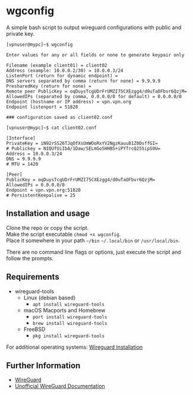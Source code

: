 # wgconfig
A simple bash script to output wireguard configurations with public and private key.

```
[vpnuser@mypc]~$ wgconfig

Enter values for any or all fields or none to generate keypair only

Filename (example client01) = client02
Address (example: 10.0.0.2/30) = 10.0.0.3/24
ListenPort (return for dynamic endpoint) =
DNS servers separated by comma (return for none) = 9.9.9.9
PresharedKey (return for none) =
Remote peer PublicKey = oqDuysTcgUDrFrUMZI75CXEzgg4/d0uTaOFbvr6QzjM=
AllowedIPs (separated by comma, 0.0.0.0/0 for default) = 0.0.0.0/0
Endpoint (hostname or IP address) = vpn.vpn.org
Endpoint listenport = 51820

### configuration saved as client02.conf

[vpnuser@mypc]~$ cat client02.conf

[Interface]
PrivateKey = iN92rSS26TJqOfXsUmWOoRxYV2NgzKauu81Z0DsffGI=
# Publickey = NIQUfUiIbA/1Daw/SELmGoSHHBS+iPYTrcQ255ipS0U=
Address = 10.0.0.3/24
DNS = 9.9.9.9
# MTU = 1420

[Peer]
PublicKey = oqDuysTcgUDrFrUMZI75CXEzgg4/d0uTaOFbvr6QzjM=
AllowedIPs = 0.0.0.0/0
Endpoint = vpn.vpn.org:51820
# PersistentKeepalive = 25
```

## Installation and usage

Clone the repo or copy the script.<br>
Make the script executable `chmod +x wgconfig`.<br>
Place it somewhere in your path `~/bin` `~/.local/bin` or `/usr/local/bin`.<br>

There are no command line flags or options, just execute the script and follow the prompts.

## Requirements

- wireguard-tools
  - Linux (debian based)
    - `apt install wireguard-tools`
  - macOS Macports and Homebrew
    - `port install wireguard-tools`
    - `brew install wireguard-tools`
  - FreeBSD
    - `pkg install wireguard-tools`

For additional operating systems: [Wireguard Installation](https://www.wireguard.com/install/)

## Further Information

- [WireGuard](https://www.wireguard.com/)
- [Unofficial WireGuard Documentation](https://github.com/pirate/wireguard-docs)
